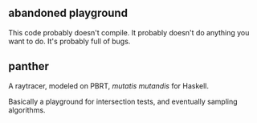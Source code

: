 ## abandoned playground

This code probably doesn't compile.  It probably doesn't do anything
you want to do.  It's probably full of bugs.

## panther

A raytracer, modeled on PBRT, *mutatis mutandis* for Haskell.

Basically a playground for intersection tests, and eventually sampling
algorithms.

